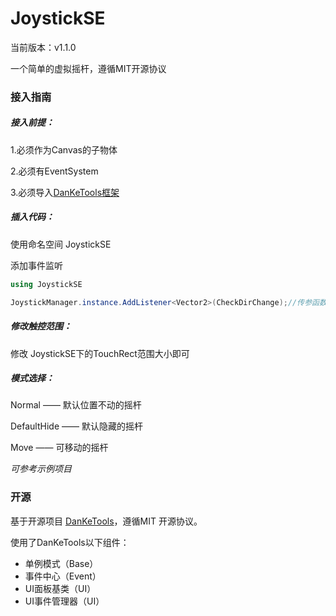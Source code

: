 # JoystickSE

当前版本：v1.1.0

一个简单的虚拟摇杆，遵循MIT开源协议

### 接入指南

##### 接入前提：

1.必须作为Canvas的子物体

2.必须有EventSystem

3.必须导入[DanKeTools框架](https://github.com/DanKE123abc/DanKeTools)

##### 插入代码：

使用命名空间 JoystickSE

添加事件监听

```c#
using JoystickSE
```

```c#
JoystickManager.instance.AddListener<Vector2>(CheckDirChange);//传参函数
```

##### 修改触控范围：

修改 JoystickSE下的TouchRect范围大小即可

##### 模式选择：

Normal —— 默认位置不动的摇杆

DefaultHide —— 默认隐藏的摇杆

Move —— 可移动的摇杆



*可参考示例项目*

### 开源

基于开源项目 [DanKeTools](https://github.com/DanKE123abc/DanKeTools/)，遵循MIT 开源协议。

使用了DanKeTools以下组件：

- 单例模式（Base）
- 事件中心（Event）
- UI面板基类（UI）
- UI事件管理器（UI）
